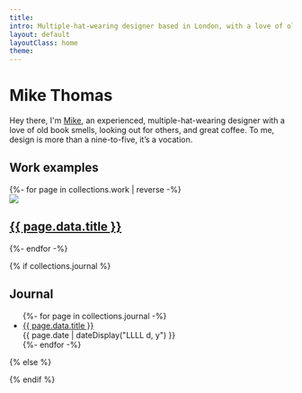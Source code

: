 ```yaml
---
title: 
intro: Multiple-hat-wearing designer based in London, with a love of old book smells, looking out for others, and posh coffee.
layout: default
layoutClass: home
theme: 
---
```


<h1 class="homepage-heading">Mike Thomas</h1>

<section class="cover">

Hey there, I'm [Mike](/about/), an experienced, multiple-hat-wearing designer with a love of old book smells, looking out for others, and great coffee. To me, design is more than a nine-to-five, it’s a vocation.

</section>

## Work examples

<section class="projects">
    {%- for page in collections.work | reverse -%}
        <div class="project">
            <a href="{{ page.url }}"><img src="/_assets/img/{{ page.data.hero }}" /></a>
            <h2><a href="{{ page.url }}">{{ page.data.title }}</a></h2>
        </div>
    {%- endfor -%}
</section>




{% if collections.journal %}
## Journal
<ul>
{%- for page in collections.journal -%}
  <li>
    <a href="{{ page.url }}">{{ page.data.title }}</a><br/>
    <time datetime="{{ page.date }}">{{ page.date | dateDisplay("LLLL d, y") }}</time> 
  </li>
{%- endfor -%}
</ul>
{% else %}

{% endif %}

